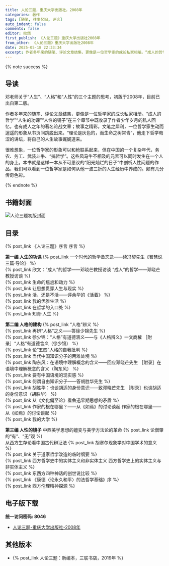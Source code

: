 ```yaml
---
title: 人论三题，重庆大学出版社，2008年
categories: 著作
tags: [随笔, 往事忆旧, 评论]
auto_indent: false
comments: false
editor: 皎然
first_publish: 《人论三题》重庆大学出版社2008年
from_other: 《人论三题》重庆大学出版社2008年
date: 2025-05-18 22:33:34
excerpt: 作者多年来的随笔、评论文章结集，更像是一位哲学家的成长私家相册。“成人的哲学”“人生的功课”“人性的镜子”在三个章节中既收录了作者少年岁月的私人回忆，也有成人之年的著名论战文章；故事之精彩，文笔之犀利，一位哲学家生动而逍遥的形象从书页间跳脱出来。“理论是灰色的，而生命之树常青”，他走下哲学晦涩的讲坛，将自己的人生故事娓娓道来。
---
```

{% note success %}
## 导读
邓老师关于“人生”、“人格”和“人性”的三个主题的思考，初版于2008年，目前已出自第二版。

作者多年来的随笔、评论文章结集，更像是一位哲学家的成长私家相册。“成人的哲学”“人生的功课”“人性的镜子”在三个章节中既收录了作者少年岁月的私人回忆，也有成人之年的著名论战文章；故事之精彩，文笔之犀利，一位哲学家生动而逍遥的形象从书页间跳脱出来。“理论是灰色的，而生命之树常青”，他走下哲学晦涩的讲坛，将自己的人生故事娓娓道来。

很难想象，一位哲学家的形象可以和枪联系起来，但在中国的一个复杂年代，务农、务工、武装斗争、“搞哲学”。这些风马牛不相及的元素可以同时发生在一个人的身上。本书就是这样一本从不可思议的“阳光灿烂的日子”中剖析人性问题的作品，我们可以看到一位哲学家是如何从他一波三折的人生经历中养成的。颇有几分传奇色彩。

{% endnote %}
## 书籍封面
![人论三题初版封面](/images/人论三题初版封面.png)

## 目录
{% post_link 《人论三题》序言 序言 %}<br/>

**第一编 人生的功课**
{% post_link 一个时代的哲学备忘录——读冯契先生《智慧说三篇·导论》 %}<br/>
{% post_link 欣文：“成人”的哲学——邓晓芒教授访谈 “成人”的哲学——邓晓芒教授访谈 %}<br/>
{% post_link 生命的尴尬和动力 %}<br/>
{% post_link 让思想贯穿人生与现实 %}<br/>
{% post_link 活，还是不活——评余华的《活着》 %}<br/>
{% post_link 我的优雅生活 %}<br/>
{% post_link 在哲学的入口处 %}<br/>
{% post_link 知青·人生 %}<br/>

**第二编 人格的建构**
{% post_link “人格”辨义 %}<br/>
{% post_link 再辨“人格”之义——答徐少锦先生 %}<br/>
{% post_link 徐少锦：“人格”有道德涵义——与《人格辨义》一文商榷 ［附录］“人格”有道德含义（徐少锦） %}<br/>
{% post_link 论“五四”人格的自我批判 %}<br/>
{% post_link 当代中国知识分子的两难处境 %}<br/>
{% post_link 陶东风：在语境中理解概念的含义——回应邓晓芒先生 ［附录］在语境中理解概念的含义（陶东风） %}<br/>
{% post_link 要有中国语境的现实感 %}<br/>
{% post_link 何谓自由知识分子——答胡胜华先生 %}<br/>
{% post_link 胡胜华：也谈胡适的身份意识——致邓晓芒先生 ［附录］也谈胡适的身份意识（胡胜华） %}<br/>
{% post_link 从《文化偏至论》看鲁迅早期思想的矛盾 %}<br/>
{% post_link 作家的根在哪里？——从《如焉》的讨论谈起 作家的根在哪里——从《如焉》的讨论谈起 %}<br/>
{% post_link 我的大学 %}<br/>

**第三编 人性的镜子**
中西美学思想的嬗变与美学方法论的革命
{% post_link 论僧肇的“有”、“无”观 %}<br/>
从西方生存论看中国古代辩证法
{% post_link 胡塞尔现象学对中国学术的意义 %}<br/>
{% post_link 关于道家哲学改造的临时纲要 %}<br/>
{% post_link 西方哲学史中的实体主义和非实体主义 西方哲学史上的实体主义与非实体主义 %}<br/>
{% post_link 东西方四种神话的创世说比较 %}<br/>
{% post_link 《康德〈论永久和平〉的法哲学基础》序 %}<br/>
{% post_link 西方伦理精神探源 %}<br/>

## 电子版下载
**统一访问密码: 8046**

- [人论三题-重庆大学出版社-2008年](https://url92.ctfile.com/f/21466692-922391514-8e981c?p=8046)
  
## 其他版本
- {% post_link 人论三题：新编本，三联书店，2019年 %}<br/>
